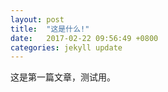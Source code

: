```yaml
---
layout: post
title:  "这是什么!"
date:   2017-02-22 09:56:49 +0800
categories: jekyll update
---
```


这是第一篇文章，测试用。